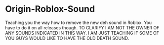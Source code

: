 # Origin-Roblox-Sound
Teaching you the way how to remove the new deh sound in Roblox. You have to do it on all releases though.
TO CLARIFY I AM NOT THE OWNER OF ANY SOUNDS INDICATED IN THIS WAY. I AM JUST TEACHING IF SOME OF YOU GUYS WOULD LIKE TO HAVE THE OLD DEATH SOUND.
